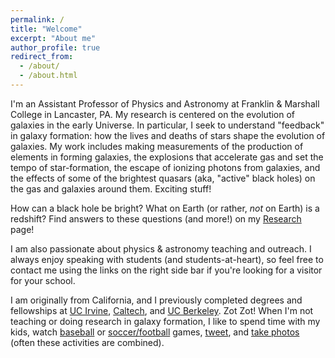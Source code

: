 ```yaml
---
permalink: /
title: "Welcome"
excerpt: "About me"
author_profile: true
redirect_from: 
  - /about/
  - /about.html
---
```


I'm an Assistant Professor of Physics and Astronomy at Franklin & Marshall College in Lancaster, PA.
My research is centered on the evolution of galaxies in the early Universe. In particular, I seek to understand
"feedback" in galaxy formation: how the lives and
deaths of stars shape the evolution of
galaxies. My work includes making measurements of
the production of elements in forming galaxies, the
explosions that accelerate gas and set the tempo of star-formation,
the escape of ionizing photons from galaxies, and the
effects of some of the brightest quasars (aka,
"active" black holes) on the gas and galaxies around
them. Exciting stuff!
      
How can a black hole be bright? What on Earth (or rather, *not* on
Earth) is a redshift? Find answers to these
questions (and more!) on my [Research](research) page!

I am also passionate about physics & astronomy teaching and outreach.
I always enjoy speaking
with students (and students-at-heart), so feel free to contact me using the links on the right side bar if you're looking
for a visitor for your school.

I am originally from California, and I previously completed degrees and fellowships at [UC Irvine](https://www.physics.uci.edu/), [Caltech](http://www.astro.caltech.edu/), and [UC Berkeley](http://astro.berkeley.edu/). Zot Zot! When I'm not teaching or doing research in galaxy formation, I like to spend time with my kids, watch [baseball](https://twitter.com/Dodgers) or [soccer/football](https://twitter.com/LiverpoolFC) games, [tweet](https://twitter.com/crosstrainor), and [take photos](https://www.flickr.com/people/148328039@N08/) (often these activities are combined).

